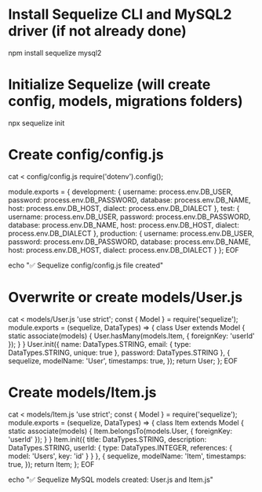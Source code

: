 # Install Sequelize CLI and MySQL2 driver (if not already done)
npm install sequelize mysql2

# Initialize Sequelize (will create config, models, migrations folders)
npx sequelize init

# Create config/config.js
cat <<EOF > config/config.js
require('dotenv').config();

module.exports = {
  development: {
    username: process.env.DB_USER,
    password: process.env.DB_PASSWORD,
    database: process.env.DB_NAME,
    host: process.env.DB_HOST,
    dialect: process.env.DB_DIALECT
  },
  test: {
    username: process.env.DB_USER,
    password: process.env.DB_PASSWORD,
    database: process.env.DB_NAME,
    host: process.env.DB_HOST,
    dialect: process.env.DB_DIALECT
  },
  production: {
    username: process.env.DB_USER,
    password: process.env.DB_PASSWORD,
    database: process.env.DB_NAME,
    host: process.env.DB_HOST,
    dialect: process.env.DB_DIALECT
  }
};
EOF

echo "✅ Sequelize config/config.js file created"

# Overwrite or create models/User.js
cat <<EOF > models/User.js
'use strict';
const { Model } = require('sequelize');
module.exports = (sequelize, DataTypes) => {
  class User extends Model {
    static associate(models) {
      User.hasMany(models.Item, { foreignKey: 'userId' });
    }
  }
  User.init({
    name: DataTypes.STRING,
    email: { type: DataTypes.STRING, unique: true },
    password: DataTypes.STRING
  }, {
    sequelize,
    modelName: 'User',
    timestamps: true,
  });
  return User;
};
EOF

# Create models/Item.js
cat <<EOF > models/Item.js
'use strict';
const { Model } = require('sequelize');
module.exports = (sequelize, DataTypes) => {
  class Item extends Model {
    static associate(models) {
      Item.belongsTo(models.User, { foreignKey: 'userId' });
    }
  }
  Item.init({
    title: DataTypes.STRING,
    description: DataTypes.STRING,
    userId: {
      type: DataTypes.INTEGER,
      references: {
        model: 'Users',
        key: 'id'
      }
    }
  }, {
    sequelize,
    modelName: 'Item',
    timestamps: true,
  });
  return Item;
};
EOF

echo "✅ Sequelize MySQL models created: User.js and Item.js"
